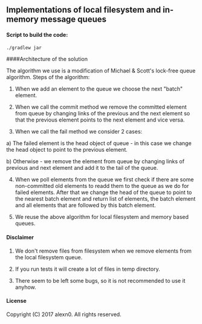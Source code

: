 ## Implementations of local filesystem and in-memory message queues

#### Script to build the code:

```sh
./gradlew jar
```

####Architecture of the solution

The algorithm we use is a modification of Michael & Scott's lock-free queue algorithm.
Steps of the algorithm:

1) When we add an element to the queue we choose the next "batch" element.

2) When we call the commit method we remove the committed element from queue by changing links of the previous and the next element so that the previous element points to the next element and vice versa.

3) When we call the fail method we consider 2 cases:

  a) The failed element is the head object of queue - in this case we change the head object to point to the previous element.

  b) Otherwise - we remove the element from queue by changing links of previous and next element and add it to the tail of the queue.

4) When we poll elements from the queue we first check if there are some non-committed old elements to readd them to the queue as we do for failed elements. After that we change the head of the queue to point to the nearest batch element and return list of elements, the batch element and all elements that are followed by this batch element.

5) We reuse the above algorithm for local filesystem and memory based queues.

#### Disclaimer

1) We don't remove files from filesystem when we remove elements from the local filesystem queue.

2) If you run tests it will create a lot of files in temp directory.

3) There seem to be left some bugs, so it is not recommended to use it anyhow.

#### License

Copyright (C) 2017 alexn0. All rights reserved.